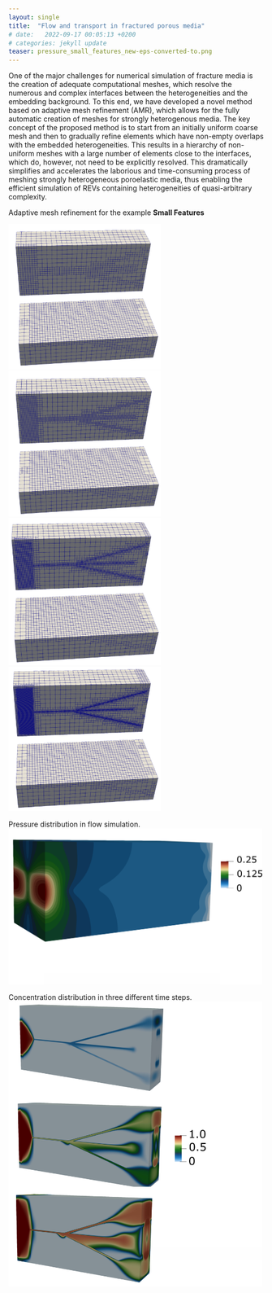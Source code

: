 ```yaml
---
layout: single
title:  "Flow and transport in fractured porous media"
# date:   2022-09-17 00:05:13 +0200
# categories: jekyll update
teaser: pressure_small_features_new-eps-converted-to.png
---
```



One of the major challenges for numerical simulation of fracture media is the creation of adequate computational meshes,
which resolve the numerous and complex interfaces between the heterogeneities and the embedding background.
To this end, we have developed a novel method based on adaptive mesh refinement (AMR),
which allows for the fully automatic creation of meshes for strongly heterogenous media.
The key concept of the proposed method is to start from an initially uniform coarse mesh and
then to gradually refine elements which have non-empty overlaps with the embedded heterogeneities.
This results in a hierarchy of non-uniform meshes with a large number of elements close to the interfaces,
which do, however, not need to be explicitly resolved.
This dramatically simplifies and accelerates the laborious and time-consuming process
of meshing strongly heterogeneous poroelastic media,
thus enabling the efficient simulation of REVs containing heterogeneities of quasi-arbitrary complexity.

Adaptive mesh refinement for the example __Small Features__

<img src="/assets/images/06flow-and-transport-equi/maria_n_1.png" alt="mesh_front" width="300"/>
<img src="/assets/images/06flow-and-transport-equi/maria_n_2.png" alt="mesh_front" width="300"/>

<img src="/assets/images/06flow-and-transport-equi/maria_n_3.png" alt="mesh_front" width="300"/>
<img src="/assets/images/06flow-and-transport-equi/maria_n_4.png" alt="mesh_front" width="300"/>

Pressure distribution in flow simulation.
<img src="/assets/images/06flow-and-transport-equi/pressure_small_features_new-eps-converted-to.png" width="500"/>


Concentration distribution in three different time steps.
<img src="/assets/images/06flow-and-transport-equi/c3_small_features_new-eps-converted-to.png" width="500"/>


